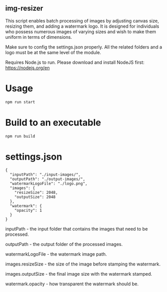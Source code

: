 ## img-resizer
This script enables batch processing of images by adjusting canvas size, resizing them, and adding a watermark logo. It is designed for individuals who possess numerous images of varying sizes and wish to make them uniform in terms of dimensions.

Make sure to config the settings.json properly. All the related folders and a logo must be at the same level of the module.

Requires Node.js to run.
Please download and install NodeJS first: https://nodejs.org/en

# Usage
```javascript
npm run start
```

# Build to an executable
```javascript
npm run build
```

# settings.json
```
{
  "inputPath": "./input-images/",
  "outputPath": "./output-images/",
  "watermarkLogoFile": "./logo.png",
  "images": {
    "resizeSize": 2048,
    "outputSize": 2048
  },
  "watermark": {
    "opacity": 1
  }
}
```

inputPath - the input folder that contains the images that need to be processed.

outputPath - the output folder of the processed images.

watermarkLogoFile - the watermark image path.

images.resizeSize - the size of the image before stamping the watermark.

images.outputSize - the final image size with the watermark stamped.

watermark.opacity - how transparent the watermark should be.
